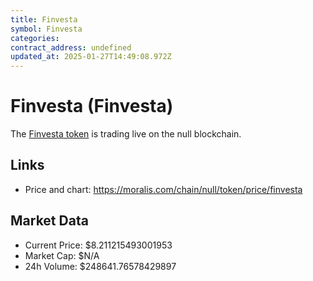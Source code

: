 ```yaml
---
title: Finvesta
symbol: Finvesta
categories: 
contract_address: undefined
updated_at: 2025-01-27T14:49:08.972Z
---
```


# Finvesta (Finvesta)
The [Finvesta token](https://moralis.com/chain/null/token/price/finvesta) is trading live on the null blockchain.

## Links
- Price and chart: https://moralis.com/chain/null/token/price/finvesta

## Market Data
- Current Price: $8.211215493001953
- Market Cap: $N/A
- 24h Volume: $248641.76578429897
